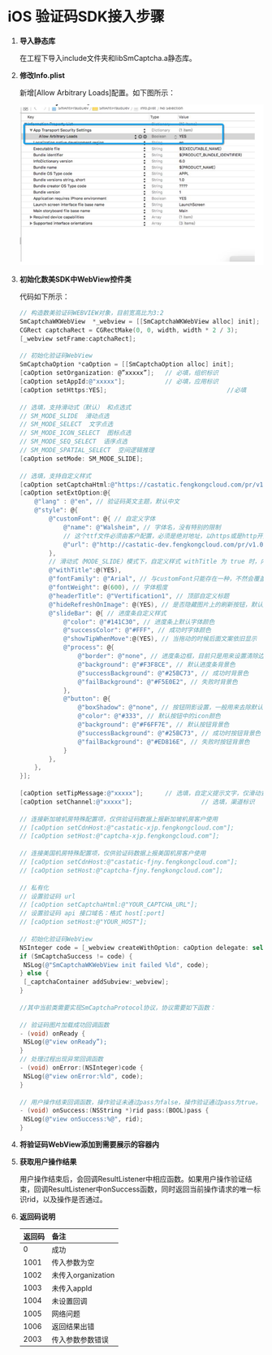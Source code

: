 # iOS 验证码SDK接入步骤

1. **导入静态库**

   在工程下导入include文件夹和libSmCaptcha.a静态库。

2. **修改Info.plist**

   新增[Allow Arbitrary Loads]配置。如下图所示：

   ![](./res/res_001.png)

3. **初始化数美SDK中WebView控件类**

   代码如下所示：

   ```objective-c
   // 构造数美验证码WEBVIEW对象，目前宽高比为3:2
   SmCaptchaWKWebView  *_webview = [[SmCaptchaWKWebView alloc] init];
   CGRect captchaRect = CGRectMake(0, 0, width, width * 2 / 3);
   [_webview setFrame:captchaRect];
   
   // 初始化验证码WebView
   SmCaptchaOption *caOption = [[SmCaptchaOption alloc] init];
   [caOption setOrganization: @”xxxxx”];   // 必填，组织标识
   [caOption setAppId:@"xxxxx"];           // 必填，应用标识
   [caOption setHttps:YES]; 								//必填
   
   // 选填，支持滑动式（默认） 和点选式
   // SM_MODE_SLIDE  滑动点选
   // SM_MODE_SELECT  文字点选
   // SM_MODE_ICON_SELECT  图标点选
   // SM_MODE_SEQ_SELECT  语序点选
   // SM_MODE_SPATIAL_SELECT  空间逻辑推理
   [caOption setMode: SM_MODE_SLIDE];    
   
   // 选填，支持自定义样式
   [caOption setCaptchaHtml:@"https://castatic.fengkongcloud.com/pr/v1.0.4/index.html"];
   [caOption setExtOption:@{
       @"lang" : @"en", // 验证码英文主题，默认中文
       @"style": @{
           @"customFont": @{ // 自定义字体
               @"name": @"Walsheim", // 字体名，没有特别的限制
               // 这个ttf文件必须由客户配置，必须是绝对地址，以https或是http开头的url，且必须支持跨域(设置CORS)。
               @"url": @"http://castatic-dev.fengkongcloud.com/pr/v1.0.4/assets/GT-Walsheim-Pro-Bold.ttf",
           },
           // 滑动式（MODE_SLIDE）模式下，自定义样式 withTitle 为 true 时，内容宽高比为 6:5，其它样式 3:2
           @"withTitle":@(YES),
           @"fontFamily": @"Arial", // 与customFont只能存在一种，不然会覆盖自定义字体
           @"fontWeight": @(600), // 字体粗度
           @"headerTitle": @"Vertification1", // 顶部自定义标题
           @"hideRefreshOnImage": @(YES), // 是否隐藏图片上的刷新按钮，默认是有的
           @"slideBar": @{ // 进度条自定义样式
               @"color": @"#141C30", // 进度条上默认字体颜色
               @"successColor": @"#FFF", // 成功时字体颜色
               @"showTipWhenMove":@(YES), // 当拖动的时候后面文案依旧显示
               @"process": @{
                   @"border": @"none", // 进度条边框，目前只是用来设置清除边框
                   @"background": @"#F3F8CE", // 默认进度条背景色
                   @"successBackground": @"#25BC73", // 成功时背景色
                   @"failBackground": @"#F5E0E2", // 失败时背景色
               },
               @"button": @{
                   @"boxShadow": @"none", // 按钮阴影设置，一般用来去除默认阴影的作用
                   @"color": @"#333", // 默认按钮中的icon颜色
                   @"background": @"#F6FF7E", // 默认按钮背景色
                   @"successBackground": @"#25BC73", // 成功时按钮背景色
                   @"failBackground": @"#ED816E", // 失败时按钮背景色
               }
           },
       },
   }];
   
   [caOption setTipMessage:@"xxxxx"];      // 选填，自定义提示文字，仅滑动式支持
   [caOption setChannel:@"xxxxx"];                   // 选填，渠道标识
   
   // 连接新加坡机房特殊配置项，仅供验证码数据上报新加坡机房客户使用 
   // [caOption setCdnHost:@"castatic-xjp.fengkongcloud.com"];
   // [caOption setHost:@"captcha-xjp.fengkongcloud.com"];
   
   // 连接美国机房特殊配置项，仅供验证码数据上报美国机房客户使用
   // [caOption setCdnHost:@"castatic-fjny.fengkongcloud.com"];
   // [caOption setHost:@"captcha-fjny.fengkongcloud.com"];
   
   // 私有化
   // 设置验证码 url
   // [caOption setCaptchaHtml:@"YOUR_CAPTCHA_URL"];
   // 设置验证码 api 接口域名：格式 host[:port]
   // [caOption setHost:@"YOUR_HOST"];
   
   // 初始化验证码WebView
   NSInteger code = [_webview createWithOption: caOption delegate: self];
   if (SmCaptchaSuccess != code) {
   	NSLog(@"SmCaptchaWKWebView init failed %ld", code);
   } else {
   	[_captchaContainer addSubview:_webview];
   }
   
   //其中当前类需要实现SmCaptchaProtocol协议，协议需要如下函数：
   
   // 验证码图片加载成功回调函数
   - (void) onReady {
   	NSLog(@"view onReady”); 
   }
   // 处理过程出现异常回调函数
   - (void) onError:(NSInteger)code {
   	NSLog(@"view onError:%ld", code);
   }	
   
   // 用户操作结束回调函数，操作验证未通过pass为false，操作验证通过pass为true。
   - (void) onSuccess:(NSString *)rid pass:(BOOL)pass {
   	NSLog(@"view onSuccess:%@", rid);
   }
   ```

   

4. **将验证码WebView添加到需要展示的容器内**

5. **获取用户操作结果**

   用户操作结束后，会回调ResultListener中相应函数。如果用户操作验证结束，回调ResultListener中onSuccess函数，同时返回当前操作请求的唯一标识rid，以及操作是否通过。

6. **返回码说明**

   | 返回码 | 备注               |
   | ------ | ------------------ |
   | 0      | 成功               |
   | 1001   | 传入参数为空       |
   | 1002   | 未传入organization |
   | 1003   | 未传入appId        |
   | 1004   | 未设置回调         |
   | 1005   | 网络问题           |
   | 1006   | 返回结果出错       |
   | 2003   | 传入参数参数错误   |